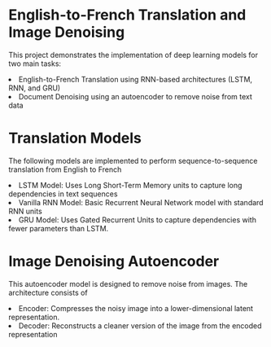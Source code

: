 # English-to-French Translation and Image  Denoising
<p>This project demonstrates the implementation of deep learning models for two main tasks:</p>
<li>English-to-French Translation using RNN-based architectures (LSTM, RNN, and GRU)</li>
<li>Document Denoising using an autoencoder to remove noise from text data</li>

# Translation Models
<p>The following models are implemented to perform sequence-to-sequence translation from English to French</p>
<li>LSTM Model: Uses Long Short-Term Memory units to capture long dependencies in text sequences</li>
<li>Vanilla RNN Model: Basic Recurrent Neural Network model with standard RNN units</li>
<li>GRU Model: Uses Gated Recurrent Units to capture dependencies with fewer parameters than LSTM.</li>

# Image Denoising Autoencoder
<p>This autoencoder model is designed to remove noise from images. The architecture consists of</p>
<li>Encoder: Compresses the noisy image into a lower-dimensional latent representation.</li>
<li>Decoder: Reconstructs a cleaner version of the image from the encoded representation</li>
